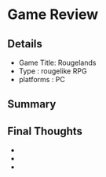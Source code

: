 # Game Review

## Details

* Game Title: Rougelands
* Type : rougelike RPG
* platforms : PC


## Summary

## Final Thoughts
*
*
*
